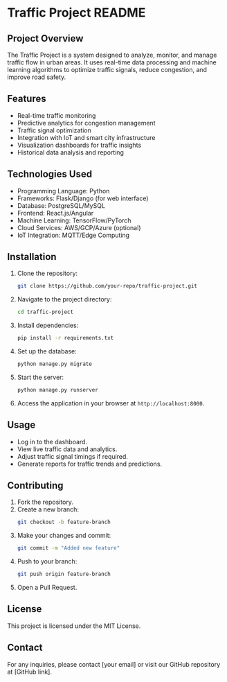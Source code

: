 # Traffic Project README

## Project Overview
The Traffic Project is a system designed to analyze, monitor, and manage traffic flow in urban areas. It uses real-time data processing and machine learning algorithms to optimize traffic signals, reduce congestion, and improve road safety.

## Features
- Real-time traffic monitoring
- Predictive analytics for congestion management
- Traffic signal optimization
- Integration with IoT and smart city infrastructure
- Visualization dashboards for traffic insights
- Historical data analysis and reporting

## Technologies Used
- Programming Language: Python
- Frameworks: Flask/Django (for web interface)
- Database: PostgreSQL/MySQL
- Frontend: React.js/Angular
- Machine Learning: TensorFlow/PyTorch
- Cloud Services: AWS/GCP/Azure (optional)
- IoT Integration: MQTT/Edge Computing

## Installation
1. Clone the repository:
   ```bash
   git clone https://github.com/your-repo/traffic-project.git
   ```
2. Navigate to the project directory:
   ```bash
   cd traffic-project
   ```
3. Install dependencies:
   ```bash
   pip install -r requirements.txt
   ```
4. Set up the database:
   ```bash
   python manage.py migrate
   ```
5. Start the server:
   ```bash
   python manage.py runserver
   ```
6. Access the application in your browser at `http://localhost:8000`.

## Usage
- Log in to the dashboard.
- View live traffic data and analytics.
- Adjust traffic signal timings if required.
- Generate reports for traffic trends and predictions.

## Contributing
1. Fork the repository.
2. Create a new branch:
   ```bash
   git checkout -b feature-branch
   ```
3. Make your changes and commit:
   ```bash
   git commit -m "Added new feature"
   ```
4. Push to your branch:
   ```bash
   git push origin feature-branch
   ```
5. Open a Pull Request.

## License
This project is licensed under the MIT License.

## Contact
For any inquiries, please contact [your email] or visit our GitHub repository at [GitHub link].

